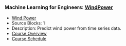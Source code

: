 ### Machine Learning for Engineers: [WindPower](https://www.apmonitor.com/pds/index.php/Main/WindPower)
- [Wind Power](https://www.apmonitor.com/pds/index.php/Main/WindPower)
 - Source Blocks: 1
 - Description: Predict wind power from time series data.
- [Course Overview](https://apmonitor.com/pds)
- [Course Schedule](https://apmonitor.com/pds/index.php/Main/CourseSchedule)
